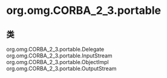 # org.omg.CORBA_2_3.portable

## 类

org.omg.CORBA_2_3.portable.Delegate
org.omg.CORBA_2_3.portable.InputStream
org.omg.CORBA_2_3.portable.ObjectImpl
org.omg.CORBA_2_3.portable.OutputStream




